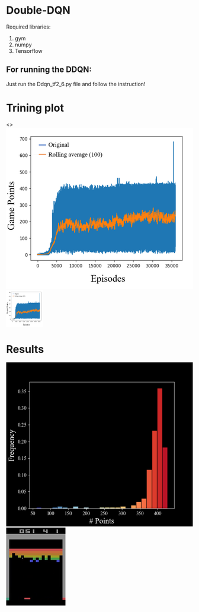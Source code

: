 # Double-DQN

Required libraries:
1) gym 
2) numpy 
3) Tensorflow 

## For running the DDQN:
Just run the Ddqn_tf2_6.py file and follow the instruction!

# Trining plot
<>![IMAGE_DESCRIPTION](plots/Training.PNG)
<img src="plots/Training.PNG" width="100" height="100">
# Results

![IMAGE_DESCRIPTION](plots/Histogram.png)
![Alt Text](plots/gif.gif)
